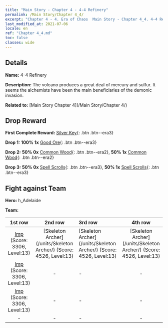 ```yaml
---
title: "Main Story - Chapter 4 - 4-4 Refinery"
permalink: /Main Story/Chapter 4_4/
excerpt: "Chapter 4 - 4. Era of Chaos  Main Story - Chapter 4_4. 4-4 Refinery"
last_modified_at: 2021-07-06
locale: en
ref: "Chapter 4_4.md"
toc: false
classes: wide
---
```


## Details

 **Name:** 4-4 Refinery

 **Description:** The volcano produces a great deal of mercury and sulfur. It seems the alchemists have been the main beneficiaries of the demonic invasion.

 **Related to:** [Main Story Chapter 4](/Main Story/Chapter 4/)

## Drop Reward

 **First Complete Reward:** [Silver Key](/Items/con_693/){: .btn .btn--era3}

 **Drop 1:** **100% 1x** [Good Ore](/Items/mat_12/){: .btn .btn--era3}

 **Drop 2:** **50% 0x** [Common Wood](/Items/mat_7/){: .btn .btn--era2}, **50% 1x** [Common Wood](/Items/mat_7/){: .btn .btn--era2}

 **Drop 3:** **50% 0x** [Spell Scrolls](/Items/con_694/){: .btn .btn--era3}, **50% 1x** [Spell Scrolls](/Items/con_694/){: .btn .btn--era3}


## Fight against Team
 **Hero:** h_Adelaide

 **Team:**


  | 1st row | 2nd row | 3rd row | 4th row |
  |:----:|:----:|:----|:----:|
  | [Imp](/units/Imp/) (Score: 3306, Level:13)  | [Skeleton Archer](/units/Skeleton Archer/) (Score: 4526, Level:13)  | [Skeleton Archer](/units/Skeleton Archer/) (Score: 4526, Level:13)  | [Skeleton Archer](/units/Skeleton Archer/) (Score: 4526, Level:13)  |
  | [Imp](/units/Imp/) (Score: 3306, Level:13)  | - | - | - |
  | [Imp](/units/Imp/) (Score: 3306, Level:13)  | - | - | - |
  | - | - | - | - |


